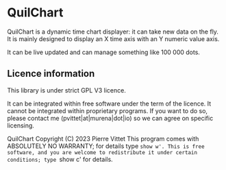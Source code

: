 # QuilChart

QuilChart is a dynamic time chart displayer: it can take new data on the fly.
It is mainly designed to display an X time axis with an Y numeric value axis.

It can be live updated and can manage something like 100 000 dots.

## Licence information

This library is under strict GPL V3 licence.

It can be integrated within free software under the term of the licence.
It cannot be integrated within proprietary programs. If you want to do so,
please contact me (pvittet|at|murena|dot|io) so we can agree on specific
licensing.


QuilChart Copyright (C) 2023 Pierre Vittet
This program comes with ABSOLUTELY NO WARRANTY; for details type `show w'.
This is free software, and you are welcome to redistribute it
under certain conditions; type `show c' for details.
